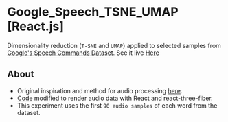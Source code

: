 # Google_Speech_TSNE_UMAP [React.js]

Dimensionality reduction (`T-SNE` and `UMAP`) applied to selected samples from [Google's Speech Commands Dataset](https://ai.googleblog.com/2017/08/launching-speech-commands-dataset.html). See it live [Here](https://speech-tsne-umap.netlify.app/)


## About

- Original inspiration and method for audio processing [here](http://doc.gold.ac.uk/~lfedd001/three/demo.html).
- [Code](https://corticoai.github.io/3d-react-demo/) modified to render audio data with React and react-three-fiber.
- This experiment uses the first `90 audio samples` of each word from the dataset.





